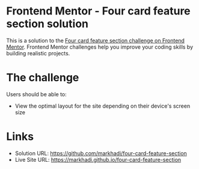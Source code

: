 # Frontend Mentor - Four card feature section solution

This is a solution to the [Four card feature section challenge on Frontend Mentor](https://www.frontendmentor.io/challenges/four-card-feature-section-weK1eFYK). Frontend Mentor challenges help you improve your coding skills by building realistic projects. 

# The challenge

Users should be able to:

- View the optimal layout for the site depending on their device's screen size

# Links

- Solution URL: https://github.com/markhadi/four-card-feature-section
- Live Site URL: https://markhadi.github.io/four-card-feature-section
